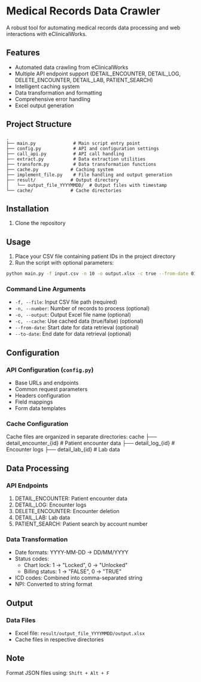# Medical Records Data Crawler

A robust tool for automating medical records data processing and web interactions with eClinicalWorks.

## Features

- Automated data crawling from eClinicalWorks
- Multiple API endpoint support (DETAIL_ENCOUNTER, DETAIL_LOG, DELETE_ENCOUNTER, DETAIL_LAB, PATIENT_SEARCH)
- Intelligent caching system
- Data transformation and formatting
- Comprehensive error handling
- Excel output generation

## Project Structure

```
.
├── main.py              # Main script entry point
├── config.py            # API and configuration settings
├── call_api.py          # API call handling
├── extract.py           # Data extraction utilities
├── transform.py         # Data transformation functions
├── cache.py            # Caching system
├── implement_file.py    # File handling and output generation
├── result/             # Output directory
│   └── output_file_YYYYMMDD/  # Output files with timestamp
└── cache/              # Cache directories
```

## Installation

1. Clone the repository

## Usage

1. Place your CSV file containing patient IDs in the project directory
2. Run the script with optional parameters:
```bash
python main.py -f input.csv -n 10 -o output.xlsx -c true --from-date 01/01/2024 --to-date 12/31/2024
```

### Command Line Arguments
- `-f, --file`: Input CSV file path (required)
- `-n, --number`: Number of records to process (optional)
- `-o, --output`: Output Excel file name (optional)
- `-c, --cache`: Use cached data (true/false) (optional)
- `--from-date`: Start date for data retrieval (optional)
- `--to-date`: End date for data retrieval (optional)

## Configuration

### API Configuration (`config.py`)
- Base URLs and endpoints
- Common request parameters
- Headers configuration
- Field mappings
- Form data templates

### Cache Configuration
Cache files are organized in separate directories:
cache
├── detail_encounter_{id}      # Patient encounter data
├── detail_log_{id}            # Encounter logs
├── detail_lab_{id}            # Lab data


## Data Processing

### API Endpoints
1. DETAIL_ENCOUNTER: Patient encounter data
2. DETAIL_LOG: Encounter logs
3. DELETE_ENCOUNTER: Encounter deletion
4. DETAIL_LAB: Lab data
5. PATIENT_SEARCH: Patient search by account number

### Data Transformation
- Date formats: YYYY-MM-DD → DD/MM/YYYY
- Status codes:
  - Chart lock: 1 → "Locked", 0 → "Unlocked"
  - Billing status: 1 → "FALSE", 0 → "TRUE"
- ICD codes: Combined into comma-separated string
- NPI: Converted to string format

## Output

### Data Files
- Excel file: `result/output_file_YYYYMMDD/output.xlsx`
- Cache files in respective directories

## Note
Format JSON files using: `Shift + Alt + F`